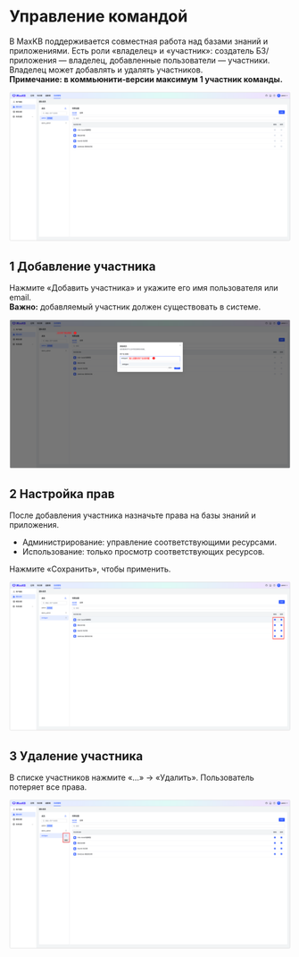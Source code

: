 # Управление командой

В MaxKB поддерживается совместная работа над базами знаний и приложениями. Есть роли «владелец» и «участник»: создатель БЗ/приложения — владелец, добавленные пользователи — участники. Владелец может добавлять и удалять участников.    
**Примечание: в коммьюнити‑версии максимум 1 участник команды.**      

![成员列表](../../img/team/teamlist.png)

## 1 Добавление участника

Нажмите «Добавить участника» и укажите его имя пользователя или email.   
**Важно:** добавляемый участник должен существовать в системе.  

![添加成员](../../img/team/addMembers.png)

## 2 Настройка прав

После добавления участника назначьте права на базы знаний и приложения. 

* Администрирование: управление соответствующими ресурсами. 
* Использование: только просмотр соответствующих ресурсов.    

Нажмите «Сохранить», чтобы применить.

![权限设置](<../../img/team/permission_setting.png>)

## 3 Удаление участника

В списке участников нажмите «…» → «Удалить». Пользователь потеряет все права.

![移除成员](../../img/team/del_member.png)